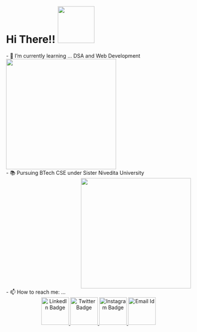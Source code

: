   <h1>
    Hi There!! 
    <img src= "https://media.giphy.com/media/JblHbHS69jNF0bnGgL/giphy.gif" width="100"> 
  </h1>
  - 🌱 I’m currently learning ... DSA and Web Development
  <div>
   <div align="left">
     <img src="https://media.giphy.com/media/Se3tQYUkwHwbDnIHww/giphy.gif" width="300">
  </div>
  - 📚 Pursuing BTech CSE under Sister Nivedita University
   <div align="right">
    <img src="https://media.giphy.com/media/M4NykXxUE0HAcK7UJ6/giphy.gif" width="300">
   </div>
  </div>
 - 📫 How to reach me: ...
 
 <div id="badges"  align="center">
  <a href="https://www.linkedin.com/in/chandreyee-shome-086084255/overlay/contact-info/">
    <img src="https://media.giphy.com/media/QhPL2mdDVzeuHiRcIw/giphy.gif" alt="LinkedIn Badge" width="75">
  </a>
  <a href="https://twitter.com/ChandreyeeShome">
    <img src="https://media.giphy.com/media/e6YbWDajUKSzebFVuB/giphy.gif" alt="Twitter Badge" width="75">
  </a>
  <a href="https://www.instagram.com/the_twilight_dreamer/">
    <img src="https://media.giphy.com/media/e6YbWDajUKSzebFVuB/giphy.gif" alt="Instagram Badge" width="75">
  </a>
  <a href="chandreyeeshome04@gamil.com">
    <img src="https://media.giphy.com/media/A99U7yPvXJToI/giphy.gif" alt="Email Id" width="75">
  </a>
</div>





